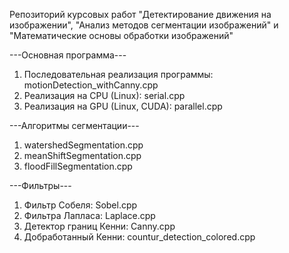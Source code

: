Репозиторий курсовых работ "Детектирование движения на изображении", "Анализ методов сегментации изображений" и "Математические основы обработки изображений"

---Основная программа---

1. Последовательная реализация программы: motionDetection_withCanny.cpp
2. Реализация на CPU (Linux): serial.cpp
3. Реализация на GPU (Linux, CUDA): parallel.cpp

---Алгоритмы сегментации---

1. watershedSegmentation.cpp
2. meanShiftSegmentation.cpp
3. floodFillSegmentation.cpp

---Фильтры---

1. Фильтр Собеля: Sobel.cpp
2. Фильтра Лапласа: Laplace.cpp
3. Детектор границ Кенни: Canny.cpp
4. Добработанный Кенни: countur_detection_colored.cpp

